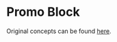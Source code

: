 # Promo Block

Original concepts can be found [here](https://www.figma.com/file/YtbeMduILdVsHWKkY13QOm/Newsletter-sign-ups?node-id=0%3A1).